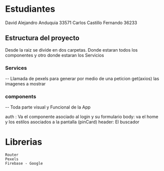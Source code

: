 # Estudiantes

David Alejandro Anduquia 33571
Carlos Castillo Fernando 36233

## Estructura del proyecto

Desde la raiz se divide en dos carpetas. Donde estaran todos los componentes y otro donde estaran los Servicios

###  Services

 -- Llamada de pexels para generar por medio de una peticion get(axios) las imagenes a mostrar
 

### components

-- Toda parte visual y Funcional de la App

   auth : Va el componente asociado al login y su formulario
   body:  va el home y los estilos asociados a la pantalla (pinCard)
   header: El buscador

# Librerias 

    Router 
    Pexels
    Firebase - Google
    
